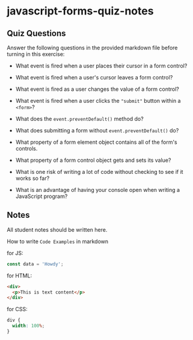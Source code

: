 # javascript-forms-quiz-notes

## Quiz Questions

Answer the following questions in the provided markdown file before turning in this exercise:

- What event is fired when a user places their cursor in a form control?
<!-- Focus event -->
- What event is fired when a user's cursor leaves a form control?
<!-- blur event -->
- What event is fired as a user changes the value of a form control?
<!-- input -->
- What event is fired when a user clicks the `"submit"` button within a `<form>`?
<!-- submit event -->
- What does the `event.preventDefault()` method do?
<!-- event.preventDefault() -->
- What does submitting a form without `event.preventDefault()` do?
<!--  sends the form data to the server as specified in the action attribute and causes the page to reload -->
- What property of a form element object contains all of the form's controls.
<!-- elements property -->
- What property of a form control object gets and sets its value?
<!-- value property -->
- What is one risk of writing a lot of code without checking to see if it works so far?
<!-- One risk of writing a lot of code without checking to see if it works so far is that bugs and errors can accumulate, making it harder to identify and fix issues later. -->
- What is an advantage of having your console open when writing a JavaScript program?
<!-- it helps you identify issues early and make adjustments as you go -->

## Notes

All student notes should be written here.

How to write `Code Examples` in markdown

for JS:

```javascript
const data = 'Howdy';
```

for HTML:

```html
<div>
  <p>This is text content</p>
</div>
```

for CSS:

```css
div {
  width: 100%;
}
```
